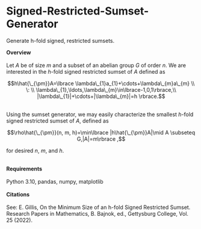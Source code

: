 # Signed-Restricted-Sumset-Generator
Generate h-fold signed, restricted sumsets.

**Overview**
\
\
Let $A$ be of size $m$ and a subset of an abelian group $G$ of order $n$. We are interested in the $h$-fold signed restricted sumset of $A$ defined as

$$h\hat{\_{\pm}}A=\lbrace \lambda\_{1}a_{1}+\cdots+\lambda\_{m}a\_{m} \\ \: \\ \lambda\_{1},\ldots,\lambda\_{m}\in\lbrace-1,0,1\rbrace,\\ |\lambda\_{1}|+\cdots+|\lambda\_{m}|=h \rbrace.$$

\
Using the sumset generator, we may easily characterize the smallest $h$-fold signed restricted sumset of $A$, defined as

$$\rho\hat{\_{\pm}}(n, m, h)=\min\lbrace |h\hat{\_{\pm}}A|\mid A \subseteq G,|A|=m\rbrace ,$$

for desired $n$, $m$, and $h$.

\
**Requirements**
\
\
Python 3.10, pandas, numpy, matplotlib
\
\
**Citations**
\
\
See: E. Gillis, On the Minimum Size of an h-fold Signed Restricted Sumset. Research Papers in Mathematics, B. Bajnok, ed., Gettysburg College, Vol. 25 (2022).

